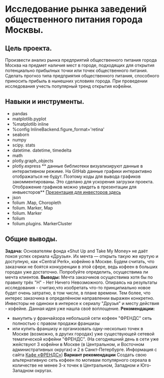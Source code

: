 # Исследование рынка заведений общественного питания города Москвы.

##  Цель проекта.
Произвести анализ рынка предприятий общественного питания города Москва на предмет наличия мест в городе, подходящих для открытия потенциально прибылных точки или точек общественного питания. Сделать прогноз типа предприятия общественного питания, способного приносить прибыль в нынешних условиях города. При проведении исследования учесть популярный тренд открытия кофейни.
## Навыки и инструменты.

- pandas 
- matplotlib.pyplot 
- %matplotlib inline
- %config InlineBackend.figure_format='retina'
- seaborn 
- numpy 
- scipy. stats 
- datetime. datetime, timedelta
- math 
-  plotly.graph_objects 
- plotly.express 
** данные библиотеки визуализируют данные в интерактивном режиме. На GitHab данные графики интерактивно отображаться не будут. Поэтому коды для вывода графиков закомментированы. Это сделано для ускорения загрузки проекта. Отображение графиков можно увидеть в презентации для инвыесторов**
[Презентация для инвесторов здесь]( https://disk.yandex.ru/i/PwMzJd7WhJZ7xg)
-  json
- folium .Map, Choropleth
-  folium. Marker, Map
- folium. Marker
-  folium
-  folium.plugins. MarkerCluster

##  Общие выводы.
**Задача:** Основателям фонда «Shut Up and Take My Money» не даёт покоя успех сериала «Друзья». Их мечта — открыть такую же крутую и доступную, как «Central Perk», кофейню в Москве. Будем считать, что заказчики не боятся конкуренции в этой сфере, ведь кофеен в больших городах уже достаточно. Попробуйте определить, осуществима ли мечта клиентов.
**Выводы:** Мечта заказчиков осуществима хотя бы по правилу трёх "Н" - Нет Ничего Невозможного.
Опираясь на результаты исследования - считаю,что изобретать что-то принципиально новое будет очень затратно, в том числе, в плане времени. Тем более, что интерес заказчика в определённом направлении выражен конкретно. Инвесторы не одиноки в интересе к сериалу "Друзья" и месту действия - кофейне. Данная идея уже нашла своё воплощение.
**Рекомендации:**
-	выкупить у франчайзора небольшой сети кофеен "ФРЕНДС" сеть полностью с правом продажи франшизы
-	или купить франшизу и организовать одну-несколько точек в Москве (возможно, в других городах) уже существующей сетевой тематической кофейни "ФРЕНДС". (На сегодняшний день в сети уже жействуют 3 кофейни в Москве (в Центральном, и Восточном административных округах) и 2 в Санкт-Петербурге. Информация с сайта [Кафе «ФРЕНДС»](https://friendsmsk.ru/))
**Вариант рекомендации** Создать свою альтернативную сеть кофеен по мотивам популярного сереала в количестве не менее 3-х точек в Центральном, Западном и Юго-Западном округах.


